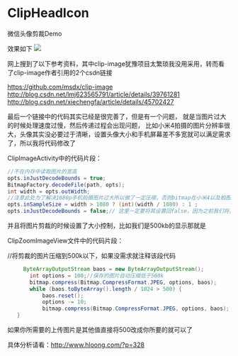 # ClipHeadIcon
微信头像剪裁Demo

效果如下
![](https://github.com/hloong/ClipHeadIcon/blob/master/ScreenRecord_2016-04-18-14-14-19.gif)

网上搜到了以下参考资料，其中clip-image犹豫项目太繁琐我没用采用，转而看了clip-image作者引用的2个csdn链接

https://github.com/msdx/clip-image
http://blog.csdn.net/lmj623565791/article/details/39761281
http://blog.csdn.net/xiechengfa/article/details/45702427

最后一个链接中的代码其实已经是很完善了，但是有一个问题，
就是当图片过大的时候处理速度过慢，然后传递过程会出现问题，
比如小米4拍摄的图片分辨率很大，头像其实没必要过于清晰，设置头像大小和手机屏幕差不多宽就可以满足需求了，所以我将代码修改了

ClipImageActivity中的代码片段：
```java
//不在内存中读取图片的宽高
opts.inJustDecodeBounds = true;
BitmapFactory.decodeFile(path, opts);
int width = opts.outWidth;
//注意此处为了解决1080p手机拍摄图片过大所以做了一定压缩，否则bitmap在小米4以及拍图比较大的机型上会显示黑屏
opts.inSampleSize = width > 1080 ? (int)(width / 1080) : 1 ;
opts.inJustDecodeBounds = false;// 这里一定要将其设置回false，因为之前我们将其设置成了true
```
并且将图片剪裁的时候设置了大小控制，比如我们是500kb的显示那就是

ClipZoomImageView文件中的代码片段：

//将剪裁的图片压缩到500k以下，如果没需求就注释该段代码
```java
     ByteArrayOutputStream baos = new ByteArrayOutputStream(); 
       int options = 100;//保存的图片自动压缩低于500k
       bitmap.compress(Bitmap.CompressFormat.JPEG, options, baos);  
       while (baos.toByteArray().length / 1024 > 500) {   
           baos.reset();  
           options -= 10;  
           bitmap.compress(Bitmap.CompressFormat.JPEG, options, baos);  
   } 
```
如果你所需要的上传图片是其他值直接将500改成你所要的就可以了

具体分析请看：http://www.hloong.com/?p=328

